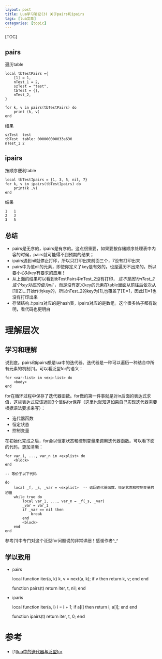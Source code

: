 ```yaml
---
layout: post
title: Lua学习笔记(3) 关于pairs和ipairs 
tags: [lua文章]
categories: [topic]
---
```

[TOC]

## pairs

遍历table

    
    
    local tbTestPairs ={
    	[1] = 1,
    	nTest_1 = 2,
    	szTest = "test",
    	tbTest = {},
    	nTest_2,
    }
    
    for k, v in pairs(tbTestPairs) do
    	print (k, v)
    end
    

结果

    
    
    szTest	test
    tbTest	table: 000000000033a630
    nTest_1	2
    

## ipairs

按顺序便利table

    
    
    local tbTestIpairs = {1, 3, 5, nil, 7}
    for k, v in ipairs(tbTestIpairs) do
    	print(k ,v)
    end
    

结果

    
    
    1	1
    2	3
    3	5
    

## 总结

  * pairs是无序的，ipairs是有序的。这点很重要，如果要按存储顺序处理表中内容的时候，pairs就可能得不到预期的结果；
  * ipairs遇到nil就停止打印，所以只打印出来前面三个，7没有打印出来
  * pairs中为值nil的元素，即使你定义了key是有效的，也是遍历不出来的。所以要小心对key有要求的应用！
  * 从上面的结果可以看到tbTestPairs中nTest_2没有打印， _这不是因为nTest_2这个key对应的值为nil_ ，而是没有定义key的元素在table里面从前往后依次从[1][2]…开始作为key的，所以nTest_2的key为[1],也覆盖了[1]=1，因此[1]=1也没有打印出来
  * 存储结构上pairs对应的是hash表，ipairs对应的是数组。这个很多帖子都有说明，看代码也更明白

# 理解层次

## 学习和理解

说到底，pairs和ipairs都是lua中的迭代器。迭代器是一种可以遍历一种结合中所有元素的机制[1]。可以看泛型for的语义：

    
    
    for <var-list> in <exp-list> do
    	<body>
    end
    

for在循环过程中保存了迭代器函数。for做的第一件事就是对in后面的表达式求值，这些表达式应该返回3个值供for保存（这里也就知道如果自己实现迭代器需要根据语法要求来写）：

  * 迭代器函数
  * 恒定状态
  * 控制变量

在初始化完成之后，for会以恒定状态和控制变量来调用迭代器函数。可以看下面的代码，更加清晰：

    
    
    for var_1, ..., var_n in <explist> do 
    	<block>
    end
    
    -- 等价于以下代码
    
    do
    	local _f, _s, _var = <explist>	-- 返回迭代器函数、恒定状态和控制变量的初值
    	while true do
    		local var_1, ..., var_n = _f(_s, _var)
    		_var = var_1
    		if _var == nil then
    			break
    		end
    		<block>
    	end
    end
    

参考[1]中专门对这个泛型for问题说的非常详细！感谢作者^_^

## 学以致用

  * pairs

    
    
    local function iter(a, k)
    	k, v = next(a, k);
    	if v then
    		return k, v;
    	end
    end
    
    function pairs(t)
    	return iter, t, nil;
    end
    

  * iparis

    
    
    local function iter(a, i)
    	i = i + 1;
    	if a[i] then
    		return i, a[i];
    	end
    end
    
    function ipairs(t)
    	return iter, t, 0;
    end
    

# 参考

  * [1][lua中的迭代器与泛型for](http://www.jellythink.com/archives/506)